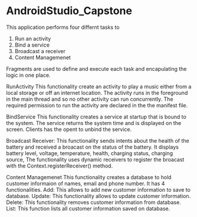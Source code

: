 # AndroidStudio_Capstone

This application performs four differnt tasks to 

1. Run an activity
2. Bind a service
3. Broadcast a receiver
4. Content Managemenet

Fragments are used to define and execute each task and encapulating the logic in one place.

RunActivity
This functionality create an activity to play a music either from a local storage or off an internet location.
The activity runs in the foreground in the main thread and so no other activity can run concurrently. The required permission to run the activity are declared in the the manifest file.

BindService
This functionality creates a service at startup that is bound to the system. The service returns the system time and is displayed on the screen. Clients has the opent to unbind the service.

Broadcast Receiver:
This functionality sends intents about the health of the battery and received a broacast on the status of the battery. 
It displays battery level, voltage, temperature, health, charging status, charging source, The functionality uses dynamic receivers to register the broacast with the Context.registerReceiver() method.


Content Managemenet
This functionality creates a database to hold customer informaion of names, email and phone number. It has 4 functionalities.
Add:
This allows to add new customer information to save to database.
Update:
This functionality allows to update customer information.
Delete:
This functionality removes customer information from database.
List:
This function lists all customer information saved on database.
